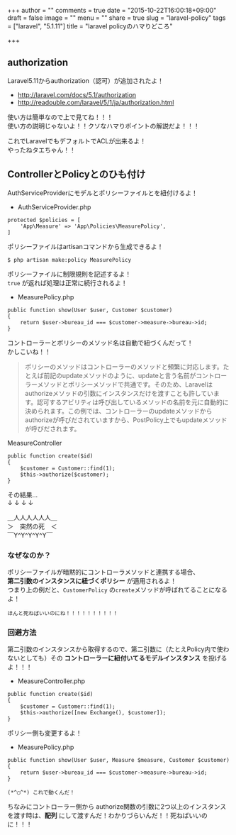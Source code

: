 +++
author = ""
comments = true
date = "2015-10-22T16:00:18+09:00"
draft = false
image = ""
menu = ""
share = true
slug = "laravel-policy"
tags = ["laravel", "5.1.11"]
title = "laravel policyのハマりどころ"

+++

## authorization

Laravel5.11からauthorization（認可）が追加されたよ！

 * http://laravel.com/docs/5.1/authorization
 * http://readouble.com/laravel/5/1/ja/authorization.html

使い方は簡単なので上で見てね！！！  
使い方の説明じゃないよ！！クソなハマりポイントの解説だよ！！！


これでLaravelでもデフォルトでACLが出来るよ！  
やったねタエちゃん！！

## ControllerとPolicyとのひも付け

AuthServiceProviderにモデルとポリシーファイルとを紐付けるよ！

 * AuthServiceProvider.php
```
protected $policies = [
    'App\Measure' => 'App\Policies\MeasurePolicy',
]
```

ポリシーファイルはartisanコマンドから生成できるよ！

```
$ php artisan make:policy MeasurePolicy
```

ポリシーファイルに制限規則を記述するよ！  
`true` が返れば処理は正常に続行されるよ！

 * MeasurePolicy.php
```
public function show(User $user, Customer $customer)
{
    return $user->bureau_id === $customer->measure->bureau->id;
}
```

コントローラーとポリシーのメソッド名は自動で紐づくんだって！   
かしこいね！！  

>ポリシーのメソッドはコントローラーのメソッドと頻繁に対応します。たとえば前記のupdateメソッドのように、updateと言う名前がコントローラーメソッドとポリシーメソッドで共通です。そのため、Laravelはauthorizeメソッドの引数にインスタンスだけを渡すことも許しています。認可するアビリティは呼び出しているメソッドの名前を元に自動的に決められます。この例では、コントローラーのupdateメソッドからauthorizeが呼びだされていますから、PostPolicy上でもupdateメソッドが呼びだされます。

MeasureController

```
public function create($id)
{
    $customer = Customer::find(1);
    $this->authorize($customer);
}
```


その結果...  
↓  ↓  ↓  ↓  


＿人人人人人人＿  
＞　突然の死　＜  
￣Y^Y^Y^Y^Y￣  


### なぜなのか？

ポリシーファイルが暗黙的にコントローラメソッドと連携する場合、  
**第二引数のインスタンスに紐づくポリシー** が適用されるよ！  
つまり上の例だと、`CustomerPolicy` の`create`メソッドが呼ばれてることになるよ！


`ほんと死ねばいいのにね！！！！！！！！！！`

### 回避方法

第二引数のインスタンスから取得するので、第二引数に（たとえPolicy内で使わないとしても）その **コントローラーに紐付いてるモデルインスタンス** を投げるよ！！！

 * MeasureController.php
```
public function create($id)
{
    $customer = Customer::find(1);
    $this->authorize([new Exchange(), $customer]);
}
```

ポリシー側も変更するよ！

 * MeasurePolicy.php
```
public function show(User $user, Measure $measure, Customer $customer)
{
    return $user->bureau_id === $customer->measure->bureau->id;
}
```

`(*^◯^*) これで動くんだ！`

ちなみにコントローラー側から authorize関数の引数に2つ以上のインスタンスを渡す時は、**配列** にして渡すんだ！わかりづらいんだ！！死ねばいいのに！！！
